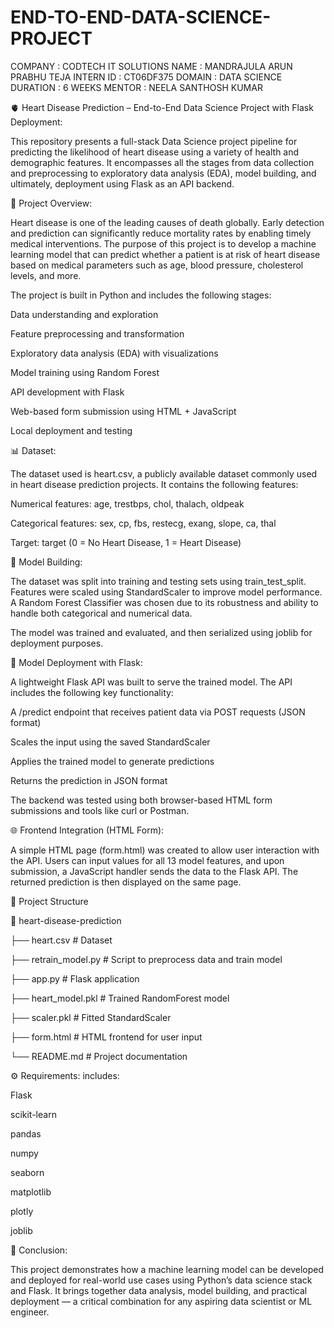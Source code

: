 # END-TO-END-DATA-SCIENCE-PROJECT
COMPANY : CODTECH IT SOLUTIONS
NAME : MANDRAJULA ARUN PRABHU TEJA
INTERN ID : CT06DF375
DOMAIN : DATA SCIENCE
DURATION : 6 WEEKS
MENTOR : NEELA SANTHOSH KUMAR

🫀 Heart Disease Prediction – End-to-End Data Science Project with Flask Deployment:

This repository presents a full-stack Data Science project pipeline for predicting the likelihood of heart disease using a variety of health and demographic features. It encompasses all the stages from data collection and preprocessing to exploratory data analysis (EDA), model building, and ultimately, deployment using Flask as an API backend.

🚀 Project Overview:

Heart disease is one of the leading causes of death globally. Early detection and prediction can significantly reduce mortality rates by enabling timely medical interventions. The purpose of this project is to develop a machine learning model that can predict whether a patient is at risk of heart disease based on medical parameters such as age, blood pressure, cholesterol levels, and more.

The project is built in Python and includes the following stages:

Data understanding and exploration

Feature preprocessing and transformation

Exploratory data analysis (EDA) with visualizations

Model training using Random Forest

API development with Flask

Web-based form submission using HTML + JavaScript

Local deployment and testing

📊 Dataset:

The dataset used is heart.csv, a publicly available dataset commonly used in heart disease prediction projects. It contains the following features:

Numerical features: age, trestbps, chol, thalach, oldpeak

Categorical features: sex, cp, fbs, restecg, exang, slope, ca, thal

Target: target (0 = No Heart Disease, 1 = Heart Disease)

🧪 Model Building:

The dataset was split into training and testing sets using train_test_split. Features were scaled using StandardScaler to improve model performance. A Random Forest Classifier was chosen due to its robustness and ability to handle both categorical and numerical data.

The model was trained and evaluated, and then serialized using joblib for deployment purposes.

🔧 Model Deployment with Flask:

A lightweight Flask API was built to serve the trained model. The API includes the following key functionality:

A /predict endpoint that receives patient data via POST requests (JSON format)

Scales the input using the saved StandardScaler

Applies the trained model to generate predictions

Returns the prediction in JSON format

The backend was tested using both browser-based HTML form submissions and tools like curl or Postman.

🌐 Frontend Integration (HTML Form):

A simple HTML page (form.html) was created to allow user interaction with the API. Users can input values for all 13 model features, and upon submission, a JavaScript handler sends the data to the Flask API. The returned prediction is then displayed on the same page.


📁 Project Structure

📁 heart-disease-prediction

├── heart.csv                  # Dataset

├── retrain_model.py          # Script to preprocess data and train model

├── app.py                    # Flask application

├── heart_model.pkl           # Trained RandomForest model

├── scaler.pkl                # Fitted StandardScaler

├── form.html                 # HTML frontend for user input

└── README.md                 # Project documentation




⚙️ Requirements:
includes:

Flask

scikit-learn

pandas

numpy

seaborn

matplotlib

plotly

joblib

📢 Conclusion:

This project demonstrates how a machine learning model can be developed and deployed for real-world use cases using Python’s data science stack and Flask. It brings together data analysis, model building, and practical deployment — a critical combination for any aspiring data scientist or ML engineer.

















































